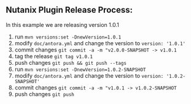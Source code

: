 ## Nutanix Plugin Release Process:
In this example we are releasing version 1.0.1

1) run `mvn versions:set -DnewVersion=1.0.1` 
2) modify `doc/antora.yml` and change the version to `version: '1.0.1'`
3) commit changes `git commit -a -m "v2.0.0-SNAPSHOT -> v1.0.1`
4) tag the release `git tag v1.0.1`
5) push changes `git push && git push --tags`
6) run `mvn versions:set -DnewVersion=1.0.2-SNAPSHOT` 
7) modify `doc/antora.yml` and change the version to `version: '1.0.2-SNAPSHOT'`
8) commit changes `git commit -a -m "v1.0.1 -> v1.0.2-SNAPSHOT`
9) push changes `git push`
